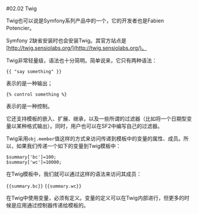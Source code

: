 #02.02 Twig

Twig也可以说是Symfony系列产品中的一个，它的开发者也是Fabien Potencier。

Symfony 2缺省安装时也会安装Twig。其官方站点是[http://twig.sensiolabs.org/](http://twig.sensiolabs.org/)。

Twig非常轻量级，语法也十分简明。简单说来，它只有两种语法：

```
{{ "say something" }}
```
表示的是一种输出；

```
{% control something %}
```
表示的是一种控制。

它还支持模板的嵌入、扩展、继承，以及一些所谓的过滤器（比如将一个日期型变量以某种格式输出）。同时，用户也可以在SF2中编写自己的过滤器。

Twig采用`obj.member`值这样的方式来访问传递到模板中的变量的属性、成员。所以，如果我们传递一个如下的变量到Twig模板中：

```
$summary['bc']=100;
$summary['wc']=10000;
```
在Twig模板中，我们就可以通过这样的语法来访问其成员：

`{{summary.bc}}`
`{{summary.wc}}`

在Twig中使用变量，必须有定义。变量的定义可以在Twig内部进行，但更多的时候是应用通过控制器传递给模板的。